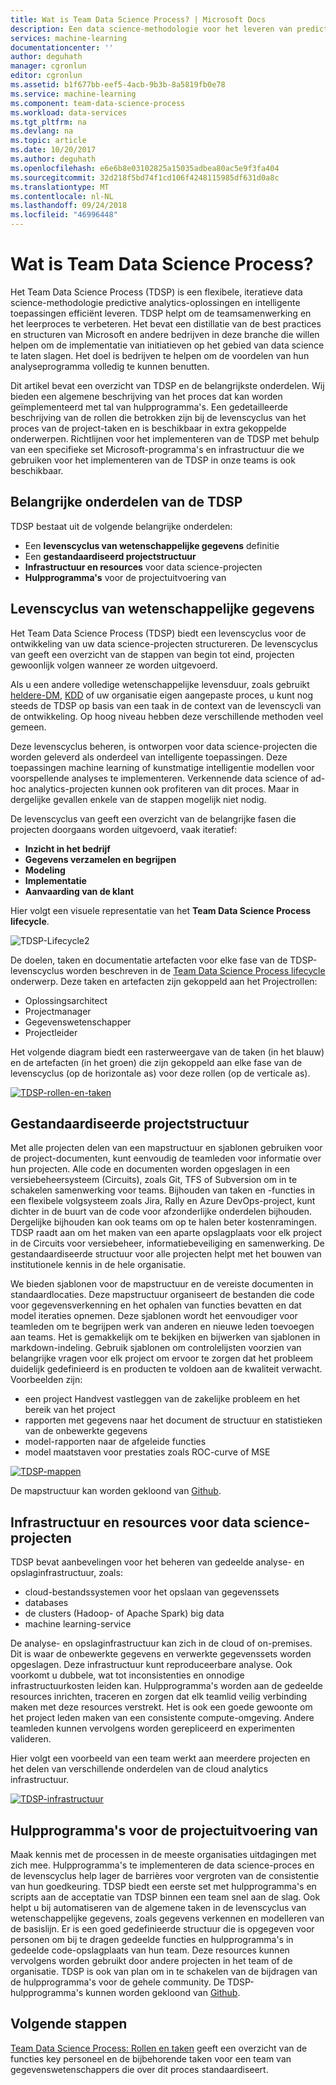 ```yaml
---
title: Wat is Team Data Science Process? | Microsoft Docs
description: Een data science-methodologie voor het leveren van predictive analytics-oplossingen en intelligente toepassingen biedt.
services: machine-learning
documentationcenter: ''
author: deguhath
manager: cgronlun
editor: cgronlun
ms.assetid: b1f677bb-eef5-4acb-9b3b-8a5819fb0e78
ms.service: machine-learning
ms.component: team-data-science-process
ms.workload: data-services
ms.tgt_pltfrm: na
ms.devlang: na
ms.topic: article
ms.date: 10/20/2017
ms.author: deguhath
ms.openlocfilehash: e6e6b8e03102825a15035adbea80ac5e9f3fa404
ms.sourcegitcommit: 32d218f5bd74f1cd106f4248115985df631d0a8c
ms.translationtype: MT
ms.contentlocale: nl-NL
ms.lasthandoff: 09/24/2018
ms.locfileid: "46996448"
---
```

# <a name="what-is-the-team-data-science-process"></a>Wat is Team Data Science Process?

Het Team Data Science Process (TDSP) is een flexibele, iteratieve data science-methodologie predictive analytics-oplossingen en intelligente toepassingen efficiënt leveren. TDSP helpt om de teamsamenwerking en het leerproces te verbeteren. Het bevat een distillatie van de best practices en structuren van Microsoft en andere bedrijven in deze branche die willen helpen om de implementatie van initiatieven op het gebied van data science te laten slagen. Het doel is bedrijven te helpen om de voordelen van hun analyseprogramma volledig te kunnen benutten.

Dit artikel bevat een overzicht van TDSP en de belangrijkste onderdelen. Wij bieden een algemene beschrijving van het proces dat kan worden geïmplementeerd met tal van hulpprogramma's. Een gedetailleerde beschrijving van de rollen die betrokken zijn bij de levenscyclus van het proces van de project-taken en is beschikbaar in extra gekoppelde onderwerpen. Richtlijnen voor het implementeren van de TDSP met behulp van een specifieke set Microsoft-programma's en infrastructuur die we gebruiken voor het implementeren van de TDSP in onze teams is ook beschikbaar.

## <a name="key-components-of-the-tdsp"></a>Belangrijke onderdelen van de TDSP

TDSP bestaat uit de volgende belangrijke onderdelen:

- Een **levenscyclus van wetenschappelijke gegevens** definitie
- Een **gestandaardiseerd projectstructuur**
- **Infrastructuur en resources** voor data science-projecten
- **Hulpprogramma's** voor de projectuitvoering van


## <a name="data-science-lifecycle"></a>Levenscyclus van wetenschappelijke gegevens

Het Team Data Science Process (TDSP) biedt een levenscyclus voor de ontwikkeling van uw data science-projecten structureren. De levenscyclus van geeft een overzicht van de stappen van begin tot eind, projecten gewoonlijk volgen wanneer ze worden uitgevoerd.

Als u een andere volledige wetenschappelijke levensduur, zoals gebruikt [heldere-DM](https://wikipedia.org/wiki/Cross_Industry_Standard_Process_for_Data_Mining), [KDD](https://wikipedia.org/wiki/Data_mining#Process) of uw organisatie eigen aangepaste proces, u kunt nog steeds de TDSP op basis van een taak in de context van de levenscycli van de ontwikkeling. Op hoog niveau hebben deze verschillende methoden veel gemeen. 

Deze levenscyclus beheren, is ontworpen voor data science-projecten die worden geleverd als onderdeel van intelligente toepassingen. Deze toepassingen machine learning of kunstmatige intelligentie modellen voor voorspellende analyses te implementeren. Verkennende data science of ad-hoc analytics-projecten kunnen ook profiteren van dit proces. Maar in dergelijke gevallen enkele van de stappen mogelijk niet nodig.    

De levenscyclus van geeft een overzicht van de belangrijke fasen die projecten doorgaans worden uitgevoerd, vaak iteratief:

* **Inzicht in het bedrijf**
* **Gegevens verzamelen en begrijpen**
* **Modeling**
* **Implementatie**
* **Aanvaarding van de klant**

Hier volgt een visuele representatie van het **Team Data Science Process lifecycle**. 

![TDSP-Lifecycle2](./media/overview/tdsp-lifecycle2.png) 

De doelen, taken en documentatie artefacten voor elke fase van de TDSP-levenscyclus worden beschreven in de [Team Data Science Process lifecycle](lifecycle.md) onderwerp. Deze taken en artefacten zijn gekoppeld aan het Projectrollen:

- Oplossingsarchitect
- Projectmanager
- Gegevenswetenschapper
- Projectleider 

Het volgende diagram biedt een rasterweergave van de taken (in het blauw) en de artefacten (in het groen) die zijn gekoppeld aan elke fase van de levenscyclus (op de horizontale as) voor deze rollen (op de verticale as). 

[ ![TDSP-rollen-en-taken](./media/overview/tdsp-tasks-by-roles.png) ](./media/overview/tdsp-tasks-by-roles.png#lightbox)

## <a name="standardized-project-structure"></a>Gestandaardiseerde projectstructuur

Met alle projecten delen van een mapstructuur en sjablonen gebruiken voor de project-documenten, kunt eenvoudig de teamleden voor informatie over hun projecten. Alle code en documenten worden opgeslagen in een versiebeheersysteem (Circuits), zoals Git, TFS of Subversion om in te schakelen samenwerking voor teams. Bijhouden van taken en -functies in een flexibele volgsysteem zoals Jira, Rally en Azure DevOps-project, kunt dichter in de buurt van de code voor afzonderlijke onderdelen bijhouden. Dergelijke bijhouden kan ook teams om op te halen beter kostenramingen. TDSP raadt aan om het maken van een aparte opslagplaats voor elk project in de Circuits voor versiebeheer, informatiebeveiliging en samenwerking. De gestandaardiseerde structuur voor alle projecten helpt met het bouwen van institutionele kennis in de hele organisatie.

We bieden sjablonen voor de mapstructuur en de vereiste documenten in standaardlocaties. Deze mapstructuur organiseert de bestanden die code voor gegevensverkenning en het ophalen van functies bevatten en dat model iteraties opnemen. Deze sjablonen wordt het eenvoudiger voor teamleden om te begrijpen werk van anderen en nieuwe leden toevoegen aan teams. Het is gemakkelijk om te bekijken en bijwerken van sjablonen in markdown-indeling. Gebruik sjablonen om controlelijsten voorzien van belangrijke vragen voor elk project om ervoor te zorgen dat het probleem duidelijk gedefinieerd is en producten te voldoen aan de kwaliteit verwacht. Voorbeelden zijn:

- een project Handvest vastleggen van de zakelijke probleem en het bereik van het project
- rapporten met gegevens naar het document de structuur en statistieken van de onbewerkte gegevens
- model-rapporten naar de afgeleide functies
- model maatstaven voor prestaties zoals ROC-curve of MSE


[ ![TDSP-mappen](./media/overview/tdsp-dir-structure.png) ](./media/overview/tdsp-dir-structure.png#lightbox)

De mapstructuur kan worden gekloond van [Github](https://github.com/Azure/Azure-TDSP-ProjectTemplate).

## <a name="infrastructure-and-resources-for-data-science-projects"></a>Infrastructuur en resources voor data science-projecten  

TDSP bevat aanbevelingen voor het beheren van gedeelde analyse- en opslaginfrastructuur, zoals:

- cloud-bestandssystemen voor het opslaan van gegevenssets 
- databases
- de clusters (Hadoop- of Apache Spark) big data 
- machine learning-service 

De analyse- en opslaginfrastructuur kan zich in de cloud of on-premises. Dit is waar de onbewerkte gegevens en verwerkte gegevenssets worden opgeslagen. Deze infrastructuur kunt reproduceerbare analyse. Ook voorkomt u dubbele, wat tot inconsistenties en onnodige infrastructuurkosten leiden kan. Hulpprogramma's worden aan de gedeelde resources inrichten, traceren en zorgen dat elk teamlid veilig verbinding maken met deze resources verstrekt. Het is ook een goede gewoonte om het project leden maken van een consistente compute-omgeving. Andere teamleden kunnen vervolgens worden gerepliceerd en experimenten valideren.

Hier volgt een voorbeeld van een team werkt aan meerdere projecten en het delen van verschillende onderdelen van de cloud analytics infrastructuur.

[ ![TDSP-infrastructuur](./media/overview/tdsp-analytics-infra.png) ](./media/overview/tdsp-analytics-infra.png#lightbox) 


## <a name="tools-and-utilities-for-project-execution"></a>Hulpprogramma's voor de projectuitvoering van

Maak kennis met de processen in de meeste organisaties uitdagingen met zich mee. Hulpprogramma's te implementeren de data science-proces en de levenscyclus help lager de barrières voor vergroten van de consistentie van hun goedkeuring. TDSP biedt een eerste set met hulpprogramma's en scripts aan de acceptatie van TDSP binnen een team snel aan de slag. Ook helpt u bij automatiseren van de algemene taken in de levenscyclus van wetenschappelijke gegevens, zoals gegevens verkennen en modelleren van de basislijn. Er is een goed gedefinieerde structuur die is opgegeven voor personen om bij te dragen gedeelde functies en hulpprogramma's in gedeelde code-opslagplaats van hun team. Deze resources kunnen vervolgens worden gebruikt door andere projecten in het team of de organisatie. TDSP is ook van plan om in te schakelen van de bijdragen van de hulpprogramma's voor de gehele community. De TDSP-hulpprogramma's kunnen worden gekloond van [Github](https://github.com/Azure/Azure-TDSP-Utilities).


## <a name="next-steps"></a>Volgende stappen

[Team Data Science Process: Rollen en taken](https://github.com/Azure/Microsoft-TDSP/blob/master/Docs/roles-tasks.md) geeft een overzicht van de functies key personeel en de bijbehorende taken voor een team van gegevenswetenschappers die over dit proces standaardiseert. 

